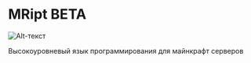 # MRipt BETA
![Alt-текст](https://cdn.discordapp.com/attachments/1080179149068574840/1081465795185479740/image.png "logo")

Высокоуровневый язык программирования для майнкрафт серверов

